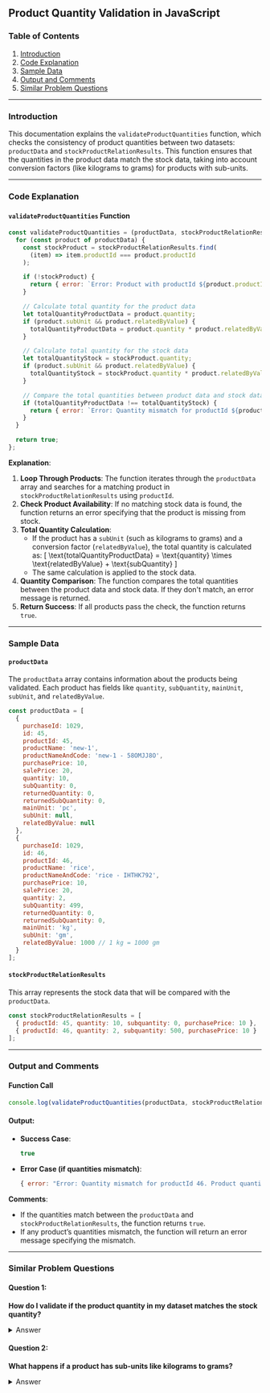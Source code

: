 ## Product Quantity Validation in JavaScript

### Table of Contents
1. [Introduction](#introduction)
2. [Code Explanation](#code-explanation)
3. [Sample Data](#sample-data)
4. [Output and Comments](#output-and-comments)
5. [Similar Problem Questions](#similar-problem-questions)

---

### Introduction

This documentation explains the `validateProductQuantities` function, which checks the consistency of product quantities between two datasets: `productData` and `stockProductRelationResults`. This function ensures that the quantities in the product data match the stock data, taking into account conversion factors (like kilograms to grams) for products with sub-units.

---

### Code Explanation

#### `validateProductQuantities` Function

```javascript
const validateProductQuantities = (productData, stockProductRelationResults) => {
  for (const product of productData) {
    const stockProduct = stockProductRelationResults.find(
      (item) => item.productId === product.productId
    );

    if (!stockProduct) {
      return { error: `Error: Product with productId ${product.productId} not found in stock data.` };
    }

    // Calculate total quantity for the product data
    let totalQuantityProductData = product.quantity;
    if (product.subUnit && product.relatedByValue) {
      totalQuantityProductData = product.quantity * product.relatedByValue + product.subQuantity;
    }

    // Calculate total quantity for the stock data
    let totalQuantityStock = stockProduct.quantity;
    if (product.subUnit && product.relatedByValue) {
      totalQuantityStock = stockProduct.quantity * product.relatedByValue + stockProduct.subquantity;
    }

    // Compare the total quantities between product data and stock data
    if (totalQuantityProductData !== totalQuantityStock) {
      return { error: `Error: Quantity mismatch for productId ${product.productId}. Product quantity: ${totalQuantityProductData}, Stock quantity: ${totalQuantityStock}.` };
    }
  }

  return true;
};
```

**Explanation**:
1. **Loop Through Products**: The function iterates through the `productData` array and searches for a matching product in `stockProductRelationResults` using `productId`.
2. **Check Product Availability**: If no matching stock data is found, the function returns an error specifying that the product is missing from stock.
3. **Total Quantity Calculation**:
   - If the product has a `subUnit` (such as kilograms to grams) and a conversion factor (`relatedByValue`), the total quantity is calculated as:
     \[
     \text{totalQuantityProductData} = \text{quantity} \times \text{relatedByValue} + \text{subQuantity}
     \]
   - The same calculation is applied to the stock data.
4. **Quantity Comparison**: The function compares the total quantities between the product data and stock data. If they don't match, an error message is returned.
5. **Return Success**: If all products pass the check, the function returns `true`.

---

### Sample Data

#### `productData`

The `productData` array contains information about the products being validated. Each product has fields like `quantity`, `subQuantity`, `mainUnit`, `subUnit`, and `relatedByValue`.

```javascript
const productData = [
  {
    purchaseId: 1029,
    id: 45,
    productId: 45,
    productName: 'new-1',
    productNameAndCode: 'new-1 - 58OMJJ8O',
    purchasePrice: 10,
    salePrice: 20,
    quantity: 10,
    subQuantity: 0,
    returnedQuantity: 0,
    returnedSubQuantity: 0,
    mainUnit: 'pc',
    subUnit: null,
    relatedByValue: null
  },
  {
    purchaseId: 1029,
    id: 46,
    productId: 46,
    productName: 'rice',
    productNameAndCode: 'rice - IHTHK792',
    purchasePrice: 10,
    salePrice: 20,
    quantity: 2,
    subQuantity: 499,
    returnedQuantity: 0,
    returnedSubQuantity: 0,
    mainUnit: 'kg',
    subUnit: 'gm',
    relatedByValue: 1000 // 1 kg = 1000 gm
  }
];
```

#### `stockProductRelationResults`

This array represents the stock data that will be compared with the `productData`.

```javascript
const stockProductRelationResults = [
  { productId: 45, quantity: 10, subquantity: 0, purchasePrice: 10 },
  { productId: 46, quantity: 2, subquantity: 500, purchasePrice: 10 }
];
```

---

### Output and Comments

#### Function Call
```javascript
console.log(validateProductQuantities(productData, stockProductRelationResults));
```

#### Output:
- **Success Case**:
  ```javascript
  true
  ```

- **Error Case (if quantities mismatch)**:
  ```javascript
  { error: "Error: Quantity mismatch for productId 46. Product quantity: 2499, Stock quantity: 2500." }
  ```

**Comments**:
- If the quantities match between the `productData` and `stockProductRelationResults`, the function returns `true`.
- If any product’s quantities mismatch, the function will return an error message specifying the mismatch.

---

### Similar Problem Questions

#### Question 1:
**How do I validate if the product quantity in my dataset matches the stock quantity?**

<details>
  <summary>Answer</summary>
  Use the `validateProductQuantities` function. It checks for matching `productId` and compares both `quantity` and `subQuantity` between two datasets.
</details>

#### Question 2:
**What happens if a product has sub-units like kilograms to grams?**

<details>
  <summary>Answer</summary>
  The function accounts for sub-units using the `relatedByValue` field. It calculates the total quantity by multiplying the main unit (`quantity`) by `relatedByValue` and adding the `subQuantity`.
</details>

